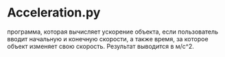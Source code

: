 # Acceleration.py

программа, которая вычисляет ускорение объекта, если пользователь вводит начальную и конечную скорости, а также время, за которое объект изменяет свою скорость. Результат выводится в м/с^2.
